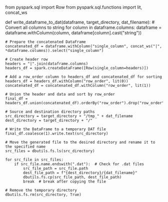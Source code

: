 from pyspark.sql import Row
from pyspark.sql.functions import lit, concat_ws

def write_dataframe_to_dat(dataframe, target_directory, dat_filename):
    # Convert all columns to string
    for column in dataframe.columns:
        dataframe = dataframe.withColumn(column, dataframe[column].cast("string"))
    
    # Prepare the concatenated DataFrame
    concatenated_df = dataframe.withColumn("single_column", concat_ws("|", *dataframe.columns)).select("single_column")

    # Create header row
    headers = "|".join(dataframe.columns)
    headers_df = spark.createDataFrame([Row(single_column=headers)])

    # Add a row_order column to headers_df and concatenated_df for sorting
    headers_df = headers_df.withColumn("row_order", lit(0))
    concatenated_df = concatenated_df.withColumn("row_order", lit(1))

    # Union the header and data and sort by row_order
    final_df = headers_df.union(concatenated_df).orderBy("row_order").drop("row_order")

    # Source and destination directory paths
    src_directory = target_directory + "/tmp_" + dat_filename
    dest_directory = target_directory + "/"
    
    # Write the DataFrame to a temporary DAT file
    final_df.coalesce(1).write.text(src_directory)

    # Move the generated file to the desired directory and rename it to the specified name
    src_files = dbutils.fs.ls(src_directory)

    for src_file in src_files:
        if src_file.name.endswith(".dat"):  # Check for .dat files
            src_file_path = src_file.path
            dest_file_path = f"{dest_directory}/{dat_filename}"
            dbutils.fs.cp(src_file_path, dest_file_path)
            break  # break after copying the file

    # Remove the temporary directory
    dbutils.fs.rm(src_directory, True)
